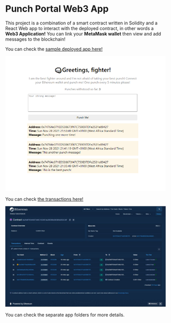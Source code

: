 # Punch Portal Web3 App
This project is a combination of a smart contract written in Solidity and a React Web app to interact with the deployed contract, in other words a **Web3 Application!**
You can link your **MetaMask wallet** then view and add messages to the blockchain!

You can check the [sample deployed app here!](https://elated-albattani-7f18af.netlify.app/)

<div align="center">

![Web](media/react-interface.JPG)
</div>


You can check [the transactions here!](https://rinkeby.etherscan.io/address/0x29df7934A97348C103AFde28D98d383B9cB55C8F)

<div align="center">

![Web](media/deployed-contract.JPG)
</div>

You can check the separate app folders for more details.